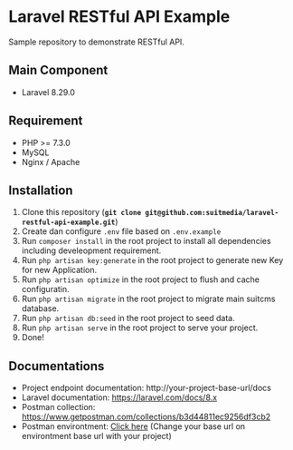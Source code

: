 Laravel RESTful API Example
=======
Sample repository to demonstrate RESTful API.

## Main Component
* Laravel 8.29.0 

## Requirement
* PHP >= 7.3.0
* MySQL
* Nginx / Apache

## Installation

1. Clone this repository (**`git clone git@github.com:suitmedia/laravel-restful-api-example.git`**)
1. Create dan configure `.env` file based on `.env.example`
1. Run `composer install` in the root project to install all dependencies including develeopment requirement.
1. Run `php artisan key:generate` in the root project to generate new Key for new Application.
1. Run `php artisan optimize` in the root project to flush and cache configuratin.
1. Run `php artisan migrate` in the root project to migrate main suitcms database.
1. Run `php artisan db:seed` in the root project to seed data.
1. Run `php artisan serve` in the root project to serve your project.
3. Done!

## Documentations
* Project endpoint documentation: http://your-project-base-url/docs
* Laravel documentation: https://laravel.com/docs/8.x
* Postman collection: https://www.getpostman.com/collections/b3d44811ec9256df3cb2
* Postman environtment: [Click here](postmant_environtment.json) (Change your base url on environtment base url with your project)
